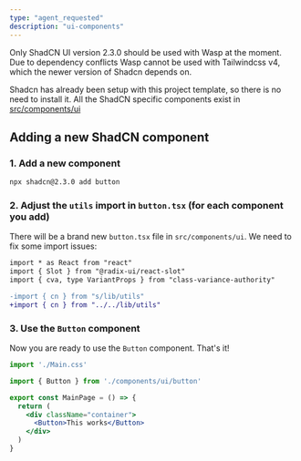 ```yaml
---
type: "agent_requested"
description: "ui-components"
---
```

Only ShadCN UI version 2.3.0 should be used with Wasp at the moment. Due to dependency conflicts Wasp cannot be used with Tailwindcss v4, which the newer version of Shadcn depends on. 

Shadcn has already been setup with this project template, so there is no need to install it. All the ShadCN specific components exist in [src/components/ui](../../src/components/ui/)

## Adding a new ShadCN component
### 1. Add a new component

```bash
npx shadcn@2.3.0 add button
```

### 2. Adjust the `utils` import in `button.tsx` (for each component you add)

There will be a brand new `button.tsx` file in `src/components/ui`. We need to fix some import issues:
```diff
import * as React from "react"
import { Slot } from "@radix-ui/react-slot"
import { cva, type VariantProps } from "class-variance-authority"

-import { cn } from "s/lib/utils"
+import { cn } from "../../lib/utils"
```

### 3. Use the `Button` component
Now you are ready to use the `Button` component. That's it!
```jsx
import './Main.css'

import { Button } from './components/ui/button'

export const MainPage = () => {
  return (
    <div className="container">
      <Button>This works</Button>
    </div>
  )
}